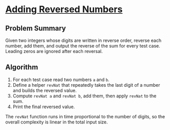 # [Adding Reversed Numbers](https://www.spoj.com/problems/ADDREV)

## Problem Summary
Given two integers whose digits are written in reverse order, reverse each number, add them, and output the reverse of the sum for every test case. Leading zeros are ignored after each reversal.

## Algorithm
1. For each test case read two numbers `a` and `b`.
2. Define a helper `revNat` that repeatedly takes the last digit of a number and builds the reversed value.
3. Compute `revNat a` and `revNat b`, add them, then apply `revNat` to the sum.
4. Print the final reversed value.

The `revNat` function runs in time proportional to the number of digits, so the overall complexity is linear in the total input size.
